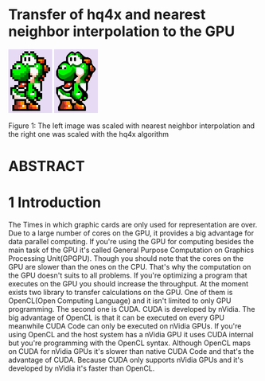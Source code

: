 # Transfer of hq4x and nearest neighbor interpolation to the GPU

![Shows nearest neighbor interpolation](image_nn.png)
![Shows hq4x](image_hq4x.png)

Figure 1: The left image was scaled with nearest neighbor interpolation and the right one was scaled with the hq4x algorithm  

# ABSTRACT

# 1 Introduction
The Times in which graphic cards are only used for representation are over. Due to a large number of cores on the GPU, it provides a big advantage for data parallel computing. If you're using the GPU for computing besides the main task of the GPU it's called General Purpose Computation on Graphics Processing Unit(GPGPU). Though you should note that the cores on the GPU are slower than the ones on the CPU. That's why the computation on the GPU doesn't suits to all problems. If you're optimizing a program that executes on the GPU you should increase the throughput.
At the moment exists two library to transfer calculations on the GPU. One of them is OpenCL(Open Computing Language) and it isn't limited to only GPU programming. The second one is CUDA. CUDA is developed by nVidia. The big advantage of OpenCL is that it can be executed on every GPU meanwhile CUDA Code can only be executed on nVidia GPUs. If you're using OpenCL and the host system has a nVidia GPU it uses CUDA internal but you're programming with the OpenCL syntax. Although OpenCL maps on CUDA for nVidia GPUs it's slower than native CUDA Code and that's the advantage of CUDA. Because CUDA only supports nVidia GPUs and it's developed by nVidia it's faster than OpenCL.

